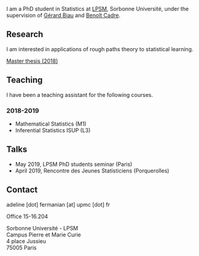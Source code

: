 
I am a PhD student in Statistics at [LPSM](http://www.lpsm.paris/), Sorbonne Université, under the supervision of [Gérard Biau](http://www.lsta.upmc.fr/biau.html) and [Benoît Cadre](https://w3.ens-rennes.fr/math/people/benoit.cadre/). 


## Research 

I am interested in applications of rough paths theory to statistical learning.  

[Master thesis (2018)](https://github.com/afermanian/afermanian.github.io/docs/thesis_fermanian.pdf)

## Teaching

I have been a teaching assistant for the following courses.

### 2018-2019

* Mathematical Statistics (M1)
* Inferential Statistics ISUP (L3)

## Talks

* May 2019, LPSM PhD students seminar (Paris)
* April 2019, Rencontre des Jeunes Statisticiens (Porquerolles)


## Contact

adeline [dot] fermanian [at] upmc [dot] fr

Office 15-16.204

Sorbonne Université - LPSM  
Campus Pierre et Marie Curie  
4 place Jussieu  
75005 Paris  




